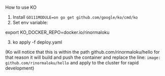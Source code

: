 How to use KO

1. Install `GO111MODULE=on go get github.com/google/ko/cmd/ko`
2. Set env variable:

export KO_DOCKER_REPO=docker.io/rinormaloku

3. ko apply -f deploy.yaml

(Ko will notice that this is within the path github.com/rinormaloku/hello for that reason it will build and push the container and replace the line: `image: github.com/rinormaloku/hello` and apply to the cluster for rapid development)
